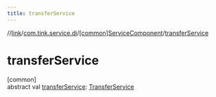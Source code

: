 ```yaml
---
title: transferService
---
```

//[link](../../../index.html)/[com.tink.service.di](../index.html)/[[common]ServiceComponent](index.html)/[transferService](transfer-service.html)



# transferService



[common]\
abstract val [transferService](transfer-service.html): [TransferService](../../com.tink.service.transfer/[common]-transfer-service/index.html)




